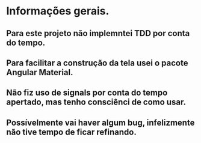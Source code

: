 # Informações gerais.

## Para este projeto não implemntei TDD por conta do tempo.

## Para facilitar a construção da tela usei o pacote Angular Material.

## Não fiz uso de signals por conta do tempo apertado, mas tenho consciênci de como usar.

## Possívelmente vai haver algum bug, infelizmente não tive tempo de ficar refinando.
